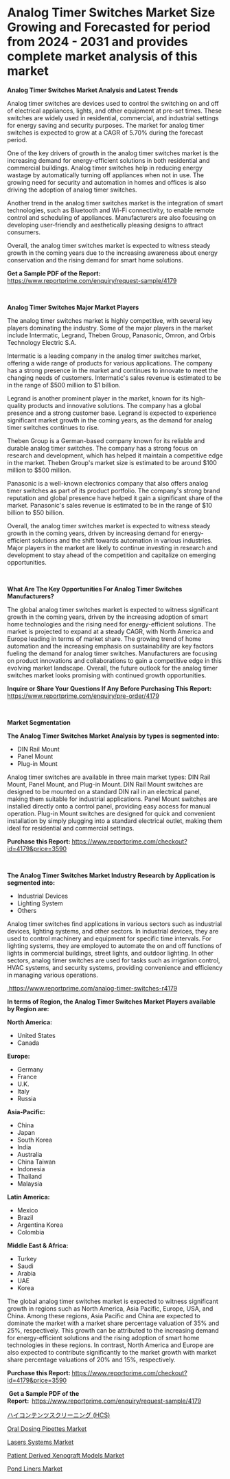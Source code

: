 <p><h1>Analog Timer Switches Market Size Growing and Forecasted for period from 2024 - 2031 and provides complete market analysis of this market</h1></p><p><strong>Analog Timer Switches Market Analysis and Latest Trends</strong></p>
<p><p>Analog timer switches are devices used to control the switching on and off of electrical appliances, lights, and other equipment at pre-set times. These switches are widely used in residential, commercial, and industrial settings for energy saving and security purposes. The market for analog timer switches is expected to grow at a CAGR of 5.70% during the forecast period.</p><p>One of the key drivers of growth in the analog timer switches market is the increasing demand for energy-efficient solutions in both residential and commercial buildings. Analog timer switches help in reducing energy wastage by automatically turning off appliances when not in use. The growing need for security and automation in homes and offices is also driving the adoption of analog timer switches.</p><p>Another trend in the analog timer switches market is the integration of smart technologies, such as Bluetooth and Wi-Fi connectivity, to enable remote control and scheduling of appliances. Manufacturers are also focusing on developing user-friendly and aesthetically pleasing designs to attract consumers.</p><p>Overall, the analog timer switches market is expected to witness steady growth in the coming years due to the increasing awareness about energy conservation and the rising demand for smart home solutions.</p></p>
<p><strong>Get a Sample PDF of the Report:&nbsp;</strong> <a href="https://www.reportprime.com/enquiry/request-sample/4179">https://www.reportprime.com/enquiry/request-sample/4179</a></p>
<p>&nbsp;</p>
<p><strong>Analog Timer Switches Major Market Players</strong></p>
<p><p>The analog timer switches market is highly competitive, with several key players dominating the industry. Some of the major players in the market include Intermatic, Legrand, Theben Group, Panasonic, Omron, and Orbis Technology Electric S.A.</p><p>Intermatic is a leading company in the analog timer switches market, offering a wide range of products for various applications. The company has a strong presence in the market and continues to innovate to meet the changing needs of customers. Intermatic's sales revenue is estimated to be in the range of $500 million to $1 billion.</p><p>Legrand is another prominent player in the market, known for its high-quality products and innovative solutions. The company has a global presence and a strong customer base. Legrand is expected to experience significant market growth in the coming years, as the demand for analog timer switches continues to rise.</p><p>Theben Group is a German-based company known for its reliable and durable analog timer switches. The company has a strong focus on research and development, which has helped it maintain a competitive edge in the market. Theben Group's market size is estimated to be around $100 million to $500 million.</p><p>Panasonic is a well-known electronics company that also offers analog timer switches as part of its product portfolio. The company's strong brand reputation and global presence have helped it gain a significant share of the market. Panasonic's sales revenue is estimated to be in the range of $10 billion to $50 billion.</p><p>Overall, the analog timer switches market is expected to witness steady growth in the coming years, driven by increasing demand for energy-efficient solutions and the shift towards automation in various industries. Major players in the market are likely to continue investing in research and development to stay ahead of the competition and capitalize on emerging opportunities.</p></p>
<p>&nbsp;</p>
<p><strong>What Are The Key Opportunities For Analog Timer Switches Manufacturers?</strong></p>
<p><p>The global analog timer switches market is expected to witness significant growth in the coming years, driven by the increasing adoption of smart home technologies and the rising need for energy-efficient solutions. The market is projected to expand at a steady CAGR, with North America and Europe leading in terms of market share. The growing trend of home automation and the increasing emphasis on sustainability are key factors fueling the demand for analog timer switches. Manufacturers are focusing on product innovations and collaborations to gain a competitive edge in this evolving market landscape. Overall, the future outlook for the analog timer switches market looks promising with continued growth opportunities.</p></p>
<p><strong>Inquire or Share Your Questions If Any Before Purchasing This Report:</strong> <a href="https://www.reportprime.com/enquiry/pre-order/4179">https://www.reportprime.com/enquiry/pre-order/4179</a></p>
<p>&nbsp;</p>
<p><strong>Market Segmentation</strong></p>
<p><strong>The Analog Timer Switches Market Analysis by types is segmented into:</strong></p>
<p><ul><li>DIN Rail Mount</li><li>Panel Mount</li><li>Plug-in Mount</li></ul></p>
<p><p>Analog timer switches are available in three main market types: DIN Rail Mount, Panel Mount, and Plug-in Mount. DIN Rail Mount switches are designed to be mounted on a standard DIN rail in an electrical panel, making them suitable for industrial applications. Panel Mount switches are installed directly onto a control panel, providing easy access for manual operation. Plug-in Mount switches are designed for quick and convenient installation by simply plugging into a standard electrical outlet, making them ideal for residential and commercial settings.</p></p>
<p><strong>Purchase this Report:&nbsp;</strong><a href="https://www.reportprime.com/checkout?id=4179&price=3590">https://www.reportprime.com/checkout?id=4179&price=3590</a></p>
<p>&nbsp;</p>
<p><strong>The Analog Timer Switches Market Industry Research by Application is segmented into:</strong></p>
<p><ul><li>Industrial Devices</li><li>Lighting System</li><li>Others</li></ul></p>
<p><p>Analog timer switches find applications in various sectors such as industrial devices, lighting systems, and other sectors. In industrial devices, they are used to control machinery and equipment for specific time intervals. For lighting systems, they are employed to automate the on and off functions of lights in commercial buildings, street lights, and outdoor lighting. In other sectors, analog timer switches are used for tasks such as irrigation control, HVAC systems, and security systems, providing convenience and efficiency in managing various operations.</p></p>
<p><a href="https://www.reportprime.com/analog-timer-switches-r4179">&nbsp;https://www.reportprime.com/analog-timer-switches-r4179</a></p>
<p><strong>In terms of Region, the Analog Timer Switches Market Players available by Region are:</strong></p>
<p>
    <p> <strong> North America: </strong>
        <ul>
            <li>United States</li>
            <li>Canada</li>
        </ul>
        </p> 
    <p> <strong> Europe: </strong>
        <ul>
            <li>Germany</li>
            <li>France</li>
            <li>U.K.</li>
            <li>Italy</li>
            <li>Russia</li>
        </ul>
        </p> 
    <p> <strong> Asia-Pacific: </strong>
        <ul>
            <li>China</li>
            <li>Japan</li>
            <li>South Korea</li>
            <li>India</li>
            <li>Australia</li>
            <li>China Taiwan</li>
            <li>Indonesia</li>
            <li>Thailand</li>
            <li>Malaysia</li>
        </ul>
        </p> 
    <p> <strong> Latin America: </strong>
        <ul>
            <li>Mexico</li>
            <li>Brazil</li>
            <li>Argentina Korea</li>
            <li>Colombia</li>
        </ul>
        </p> 
    <p> <strong> Middle East & Africa: </strong>
        <ul>
            <li>Turkey</li>
            <li>Saudi</li>
            <li>Arabia</li>
            <li>UAE</li>
            <li>Korea</li>
        </ul>
    </p>
    </p>
<p><p>The global analog timer switches market is expected to witness significant growth in regions such as North America, Asia Pacific, Europe, USA, and China. Among these regions, Asia Pacific and China are expected to dominate the market with a market share percentage valuation of 35% and 25%, respectively. This growth can be attributed to the increasing demand for energy-efficient solutions and the rising adoption of smart home technologies in these regions. In contrast, North America and Europe are also expected to contribute significantly to the market growth with market share percentage valuations of 20% and 15%, respectively.</p></p>
<p><strong>Purchase this Report: </strong><a href="https://www.reportprime.com/checkout?id=4179&price=3590">https://www.reportprime.com/checkout?id=4179&price=3590</a></p>
<p>&nbsp;<strong>Get a Sample PDF of the Report:&nbsp;&nbsp;</strong><a href="https://www.reportprime.com/enquiry/request-sample/4179">https://www.reportprime.com/enquiry/request-sample/4179</a></p>
<p><strong></strong></p>
<p><p><a href="https://github.com/ihabdkwlxs948/Market-Research-Report-List-4/blob/main/992152283823.md">ハイコンテンツスクリーニング (HCS)</a></p><p><a href="https://medium.com/@dovansangxd/oral-dosing-pipettes-industry-analysis-report-its-market-size-share-trends-by-application-175a57213221">Oral Dosing Pipettes Market</a></p><p><a href="https://github.com/irfadac/Market-Research-Report-List-4/blob/main/lasers-systems-market.md">Lasers Systems Market</a></p><p><a href="https://medium.com/@michellegbleau0620/patient-derived-xenograft-models-market-overview-global-market-trends-and-future-prospects-from-749916d0a0d0">Patient Derived Xenograft Models Market</a></p><p><a href="https://issuu.com/reportprime-2/docs/pond-liners-market-size-2030.pptx_e6c90496a7c7c8">Pond Liners Market</a></p></p>